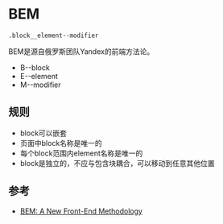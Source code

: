 # BEM

    .block__element--modifier
    
BEM是源自俄罗斯团队Yandex的前端方法论。

* B--block
* E--element
* M--modifier

## 规则

* block可以嵌套
* 页面中block名称是唯一的
* 每个block范围内element名称是唯一的
* block是独立的，不应与包含块耦合，可以移动到任意其他位置

## 参考

* [BEM: A New Front-End Methodology](https://www.smashingmagazine.com/2012/04/a-new-front-end-methodology-bem/)